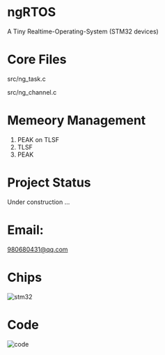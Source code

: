 # ngRTOS
A Tiny Realtime-Operating-System (STM32 devices)

# Core Files
src/ng_task.c

src/ng_channel.c

# Memeory Management
1. PEAK on TLSF
2. TLSF
3. PEAK

# Project Status
Under construction ...

# Email: 
980680431@qq.com

# Chips

![stm32](https://user-images.githubusercontent.com/28725147/211881021-549a4bdc-c3e2-4581-9ccc-b195aa9f7f2e.jpg)

# Code

![code](https://user-images.githubusercontent.com/28725147/211888784-c906d292-ad1c-4154-9528-534f121c43e6.png)

